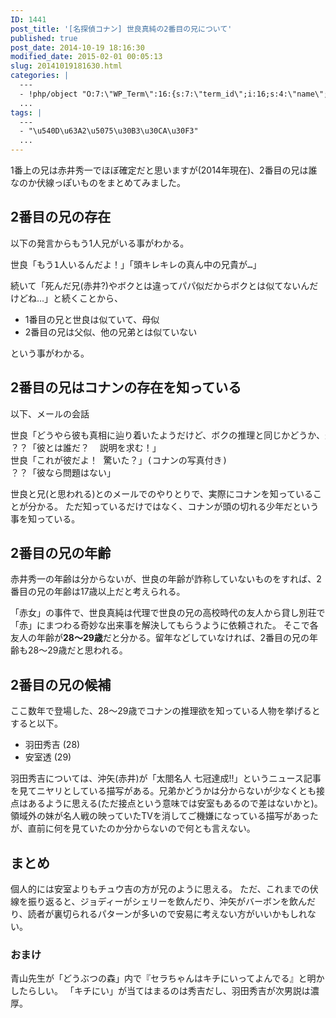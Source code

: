 ```yaml
---
ID: 1441
post_title: '[名探偵コナン] 世良真純の2番目の兄について'
published: true
post_date: 2014-10-19 18:16:30
modified_date: 2015-02-01 00:05:13
slug: 20141019181630.html
categories: |
  ---
  - !php/object "O:7:\"WP_Term\":16:{s:7:\"term_id\";i:16;s:4:\"name\";s:18:\"\u540D\u63A2\u5075\u30B3\u30CA\u30F3\";s:4:\"slug\";s:15:\"detective-conan\";s:10:\"term_group\";i:0;s:16:\"term_taxonomy_id\";i:16;s:8:\"taxonomy\";s:8:\"category\";s:11:\"description\";s:63:\"\u540D\u63A2\u5075\u30B3\u30CA\u30F3\u306B\u95A2\u3059\u308B\u8ABF\u67FB\u60C5\u5831\u3084\u8003\u5BDF\u306B\u3064\u3044\u3066\";s:6:\"parent\";i:0;s:5:\"count\";i:55;s:6:\"filter\";s:3:\"raw\";s:6:\"cat_ID\";i:16;s:14:\"category_count\";i:55;s:20:\"category_description\";s:63:\"\u540D\u63A2\u5075\u30B3\u30CA\u30F3\u306B\u95A2\u3059\u308B\u8ABF\u67FB\u60C5\u5831\u3084\u8003\u5BDF\u306B\u3064\u3044\u3066\";s:8:\"cat_name\";s:18:\"\u540D\u63A2\u5075\u30B3\u30CA\u30F3\";s:17:\"category_nicename\";s:15:\"detective-conan\";s:15:\"category_parent\";i:0;}"
  ...
tags: |
  ---
  - "\u540D\u63A2\u5075\u30B3\u30CA\u30F3"
  ...
---
```

1番上の兄は赤井秀一でほぼ確定だと思いますが(2014年現在)、2番目の兄は誰なのか伏線っぽいものをまとめてみました。
<!--more-->
<h2>2番目の兄の存在</h2>
以下の発言からもう1人兄がいる事がわかる。
<pre>世良「もう1人いるんだよ！」「頭キレキレの真ん中の兄貴が…」</pre>

続いて「死んだ兄(赤井?)やボクとは違ってパパ似だからボクとは似てないんだけどね…」と続くことから、
<ul>
 <li>1番目の兄と世良は似ていて、母似</li>
 <li>2番目の兄は父似、他の兄弟とは似ていない</li>
</ul>
という事がわかる。

<h2>2番目の兄はコナンの存在を知っている</h2>
以下、メールの会話
<pre>世良「どうやら彼も真相に辿り着いたようだけど、ボクの推理と同じかどうか、最近少々自信喪失気味」
？？「彼とは誰だ？  説明を求む！」
世良「これが彼だよ！ 驚いた？」(コナンの写真付き)
？？「彼なら問題はない」
</pre>

世良と兄(と思われる)とのメールでのやりとりで、実際にコナンを知っていることが分かる。
ただ知っているだけではなく、コナンが頭の切れる少年だという事を知っている。

<h2>2番目の兄の年齢</h2>
赤井秀一の年齢は分からないが、世良の年齢が詐称していないものをすれば、2番目の兄の年齢は17歳以上だと考えられる。

「赤女」の事件で、世良真純は代理で世良の兄の高校時代の友人から貸し別荘で「赤」にまつわる奇妙な出来事を解決してもらうように依頼された。
そこで各友人の年齢が<strong>28～29歳</strong>だと分かる。留年などしていなければ、2番目の兄の年齢も28～29歳だと思われる。

<h2>2番目の兄の候補</h2>
ここ数年で登場した、28～29歳でコナンの推理欲を知っている人物を挙げるとすると以下。
<ul>
 <li>羽田秀吉 (28)</li>
 <li>安室透 (29)</li>
</ul>

羽田秀吉については、沖矢(赤井)が「太閤名人 七冠達成!!」というニュース記事を見てニヤリとしている描写がある。兄弟かどうかは分からないが少なくとも接点はあるように思える<span class="text-muted">(ただ接点という意味では安室もあるので差はないかと)</span>。
領域外の妹が名人戦の映っていたTVを消してご機嫌になっている描写があったが、直前に何を見ていたのか分からないので何とも言えない。

<h2>まとめ</h2>
個人的には安室よりもチュウ吉の方が兄のように思える。
ただ、これまでの伏線を振り返ると、ジョディーがシェリーを飲んだり、沖矢がバーボンを飲んだり、読者が裏切られるパターンが多いので安易に考えない方がいいかもしれない。

<h3>おまけ</h3>
青山先生が「どうぶつの森」内で『セラちゃんはキチにいってよんでる』と明かしたらしい。
「キチにい」が当てはまるのは秀吉だし、羽田秀吉が次男説は濃厚。